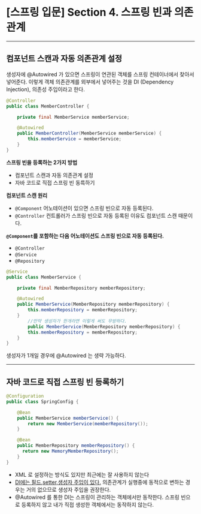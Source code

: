 # [스프링 입문] Section 4. 스프링 빈과 의존관계

---

## **컴포넌트 스캔과 자동 의존관계 설정**

생성자에 @Autowired 가 있으면 스프링이 연관된 객체를 스프링 컨테이너에서 찾아서 넣어준다. 이렇게 객체 의존관계를 외부에서 넣어주는 것을 DI (Dependency Injection), 의존성 주입이라고 한다.

```java
@Controller
public class MemberController {

    private final MemberService memberService;

    @Autowired
    public MemberController(MemberService memberService) {
        this.memberService = memberService;
    }
}
```

**스프링 빈을 등록하는 2가지 방법**

- 컴포넌트 스캔과 자동 의존관계 설정
- 자바 코드로 직접 스프링 빈 동륵하기

**컴포넌트 스캔 원리**

- `@Component` 어노테이션이 있으면 스프링 빈으로 자동 등록된다.
- `@Controller` 컨트롤러가 스프링 빈으로 자동 등록된 이유도 컴포넌트 스캔 때문이다.

**`@Component`를 포함하는 다음 어노테이션도 스프링 빈으로 자동 등록된다.**

- `@Controller`
- `@Service`
- `@Repository`

```java
@Service
public class MemberService {

    private final MemberRepository memberRepository;

    @Autowired
    public MemberService(MemberRepository memberRepository) {
        this.memberRepository = memberRepository;
    }
		//만약 생성자가 한개라면 이렇게 써도 무방하다.
		public MemberService(MemberRepository memberRepository) {
        this.memberRepository = memberRepository;
    }
}
```

생성자가 1개일 경우에 @Autowired 는 생략 가능하다.

---

## 자바 코드로 직접 스프링 빈 등록하기

```java
@Configuration
public class SpringConfig {

    @Bean
    public MemberService memberService() {
        return new MemberService(memberRepository());
    }

    @Bean
    public MemberRepository memberRepository() {
      return new MemoryMemberRepository();
    }
}
```

- XML 로 설정하는 방식도 있지만 최근에는 잘 사용하지 않는다
- [DI에는 필드,setter,생성자 주입이 있다.](https://github.com/GYEONGDONGBAEK/SpringStudy/blob/main/DI.md) 의존관계가 실행중에 동적으로 변하는 경우는 거의 없으므로 생성자 주입을 권장한다.
- @Autowired 를 통한 DI는 스프링이 관리하는 객체에서만 동작한다. 스프링 빈으로 등록하지 않고 내가 직접 생성한 객체에서는 동작하지 않는다.